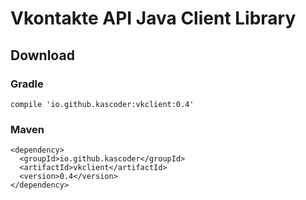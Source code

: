 # Vkontakte API Java Client Library
## Download
### Gradle
```
compile 'io.github.kascoder:vkclient:0.4'
```
### Maven
```
<dependency>
  <groupId>io.github.kascoder</groupId>
  <artifactId>vkclient</artifactId>
  <version>0.4</version>
</dependency>
```
